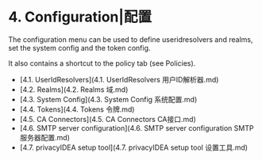 # 4. Configuration|配置

The configuration menu can be used to define useridresolvers and realms, set the system config and the token config.

It also contains a shortcut to the policy tab (see Policies).

* [4.1. UserIdResolvers](4.1. UserIdResolvers 用户ID解析器.md)
* [4.2. Realms](4.2. Realms 域.md)
* [4.3. System Config](4.3. System Config 系统配置.md)
* [4.4. Tokens](4.4. Tokens 令牌.md)
* [4.5. CA Connectors](4.5. CA Connectors CA接口.md)
* [4.6. SMTP server configuration](4.6. SMTP server configuration SMTP服务器配置.md)
* [4.7. privacyIDEA setup tool](4.7. privacyIDEA setup tool 设置工具.md)